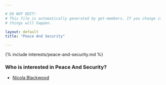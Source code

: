 ```yaml
---

# DO NOT EDIT!
# This file is automatically generated by get-members. If you change it, bad
# things will happen.

layout: default
title: "Peace And Security"

---
```


{% include interests/peace-and-security.md %}

### Who is interested in Peace And Security?


* [Nicola Blackwood](/members/nicola-blackwood.html)
